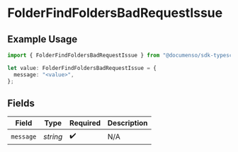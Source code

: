 # FolderFindFoldersBadRequestIssue

## Example Usage

```typescript
import { FolderFindFoldersBadRequestIssue } from "@documenso/sdk-typescript/models/errors";

let value: FolderFindFoldersBadRequestIssue = {
  message: "<value>",
};
```

## Fields

| Field              | Type               | Required           | Description        |
| ------------------ | ------------------ | ------------------ | ------------------ |
| `message`          | *string*           | :heavy_check_mark: | N/A                |